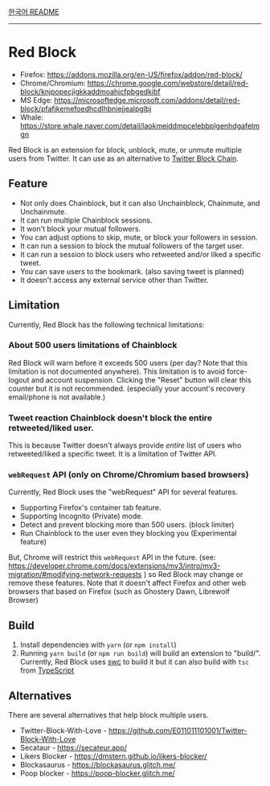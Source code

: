 [한국어 README](./README.md)

---

# Red Block

- Firefox: https://addons.mozilla.org/en-US/firefox/addon/red-block/
- Chrome/Chromium: https://chrome.google.com/webstore/detail/red-block/knjpopecjigkkaddmoahjcfpbgedkibf
- MS Edge: https://microsoftedge.microsoft.com/addons/detail/red-block/pfafjkemefoedhcdlhbniejjealpglbj
- Whale: https://store.whale.naver.com/detail/laokmejddmpcelebbplgenhdgafelmgn

Red Block is an extension for block, unblock, mute, or unmute multiple users from Twitter. It can use as an alternative to [Twitter Block Chain](https://github.com/satsukitv/twitter-block-chain).

## Feature

- Not only does Chainblock, but it can also Unchainblock, Chainmute, and Unchainmute.
- It can run multiple Chainblock sessions.
- It won't block your mutual followers.
- You can adjust options to skip, mute, or block your followers in session.
- It can run a session to block the mutual followers of the target user.
- It can run a session to block users who retweeted and/or liked a specific tweet.
- You can save users to the bookmark. (also saving tweet is planned)
- It doesn't access any external service other than Twitter.

## Limitation

Currently, Red Block has the following technical limitations:

### About 500 users limitations of Chainblock

Red Block will warn before it exceeds 500 users (per day? Note that this limitation is not documented anywhere). This limitation is to avoid force-logout and account suspension. Clicking the "Reset" button will clear this counter but it is not recommended. (especially your account's recovery email/phone is not available.)

### Tweet reaction Chainblock doesn't block the entire retweeted/liked user.

This is because Twitter doesn't always provide _entire_ list of users who retweeted/liked a specific tweet. It is a limitation of Twitter API.

### `webRequest` API (only on Chrome/Chromium based browsers)

Currently, Red Block uses the "webRequest" API for several features.

- Supporting Firefox's container tab feature.
- Supporting Incognito (Private) mode.
- Detect and prevent blocking more than 500 users. (block limiter)
- Run Chainblock to the user even they blocking you (Experimental feature)

But, Chrome will restrict this `webRequest` API in the future. (see: https://developer.chrome.com/docs/extensions/mv3/intro/mv3-migration/#modifying-network-requests ) so Red Block may change or remove these features. Note that it doesn't affect Firefox and other web browsers that based on Firefox (such as Ghostery Dawn, Librewolf Browser)

## Build

1. Install dependencies with `yarn` (or `npm install`)
1. Running `yarn build` (or `npm run build`) will build an extension to "build/". Currently, Red Block uses [swc](https://swc.rs) to build it but it can also build with `tsc` from [TypeScript](https://github.com/microsoft/typescript)

## Alternatives

There are several alternatives that help block multiple users.

- Twitter-Block-With-Love - https://github.com/E011011101001/Twitter-Block-With-Love
- Secataur - https://secateur.app/
- Likers Blocker - https://dmstern.github.io/likers-blocker/
- Blockasaurus - https://blockasaurus.glitch.me/
- Poop blocker - https://poop-blocker.glitch.me/
